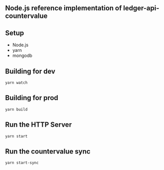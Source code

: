 ## Node.js reference implementation of ledger-api-countervalue

## Setup

* Node.js
* yarn
* mongodb

## Building for dev

```
yarn watch
```

## Building for prod

```
yarn build
```

## Run the HTTP Server

```
yarn start
```

## Run the countervalue sync

```
yarn start-sync
```
